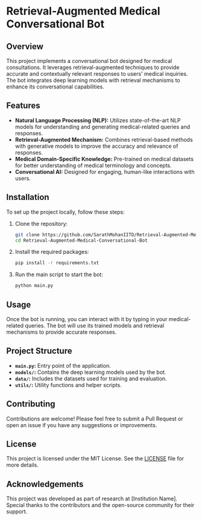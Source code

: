# Retrieval-Augmented Medical Conversational Bot

## Overview
This project implements a conversational bot designed for medical consultations. It leverages retrieval-augmented techniques to provide accurate and contextually relevant responses to users' medical inquiries. The bot integrates deep learning models with retrieval mechanisms to enhance its conversational capabilities.

## Features
- **Natural Language Processing (NLP):** Utilizes state-of-the-art NLP models for understanding and generating medical-related queries and responses.
- **Retrieval-Augmented Mechanism:** Combines retrieval-based methods with generative models to improve the accuracy and relevance of responses.
- **Medical Domain-Specific Knowledge:** Pre-trained on medical datasets for better understanding of medical terminology and concepts.
- **Conversational AI:** Designed for engaging, human-like interactions with users.

## Installation
To set up the project locally, follow these steps:

1. Clone the repository:
    ```bash
    git clone https://github.com/SarathMohanIITD/Retrieval-Augmented-Medical-Conversational-Bot.git
    cd Retrieval-Augmented-Medical-Conversational-Bot
    ```

2. Install the required packages:
    ```bash
    pip install -r requirements.txt
    ```

3. Run the main script to start the bot:
    ```bash
    python main.py
    ```

## Usage
Once the bot is running, you can interact with it by typing in your medical-related queries. The bot will use its trained models and retrieval mechanisms to provide accurate responses.

## Project Structure
- **`main.py`:** Entry point of the application.
- **`models/`:** Contains the deep learning models used by the bot.
- **`data/`:** Includes the datasets used for training and evaluation.
- **`utils/`:** Utility functions and helper scripts.

## Contributing
Contributions are welcome! Please feel free to submit a Pull Request or open an issue if you have any suggestions or improvements.

## License
This project is licensed under the MIT License. See the [LICENSE](LICENSE) file for more details.

## Acknowledgements
This project was developed as part of research at [Institution Name]. Special thanks to the contributors and the open-source community for their support.
